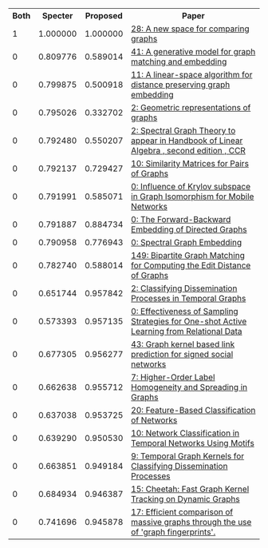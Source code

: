 <html><table><tr>
<th>Both</th>
<th>Specter</th>
<th>Proposed</th>
<th>Paper</th>
</tr>
<tr>
<td>1</td>
<td>1.000000</td>
<td>1.000000</td>
<td><a href="https://www.semanticscholar.org/paper/520644e50dc5603f82b687c9578c0453244d41c1">28: A new space for comparing graphs</a></td>
</tr>
<tr>
<td>0</td>
<td>0.809776</td>
<td>0.589014</td>
<td><a href="https://www.semanticscholar.org/paper/fa1f684bae5e2aaf9fb7ed95883121c9784c1fb1">41: A generative model for graph matching and embedding</a></td>
</tr>
<tr>
<td>0</td>
<td>0.799875</td>
<td>0.500918</td>
<td><a href="https://www.semanticscholar.org/paper/e0402b4487587335c79a6d363dfd56338282f8ae">11: A linear-space algorithm for distance preserving graph embedding</a></td>
</tr>
<tr>
<td>0</td>
<td>0.795026</td>
<td>0.332702</td>
<td><a href="https://www.semanticscholar.org/paper/8bae71e12f99ea9a12805a6246fade457d993498">2: Geometric representations of graphs</a></td>
</tr>
<tr>
<td>0</td>
<td>0.792480</td>
<td>0.550207</td>
<td><a href="https://www.semanticscholar.org/paper/ba4b7d6ac15dc54ec073bbd9758126e7c1837e38">2: Spectral Graph Theory to appear in Handbook of Linear Algebra , second edition , CCR</a></td>
</tr>
<tr>
<td>0</td>
<td>0.792137</td>
<td>0.729427</td>
<td><a href="https://www.semanticscholar.org/paper/3f5bf2a51bbc4ed3e34b2c7da3e51fe8e24caf03">10: Similarity Matrices for Pairs of Graphs</a></td>
</tr>
<tr>
<td>0</td>
<td>0.791991</td>
<td>0.585071</td>
<td><a href="https://www.semanticscholar.org/paper/ad87e072d0bb9f310b13b25b393a1970bb9d2c24">0: Influence of Krylov subspace in Graph Isomorphism for Mobile Networks</a></td>
</tr>
<tr>
<td>0</td>
<td>0.791887</td>
<td>0.884734</td>
<td><a href="https://www.semanticscholar.org/paper/c8213402430233cb7942dfa57f86e714302dbbce">0: The Forward-Backward Embedding of Directed Graphs</a></td>
</tr>
<tr>
<td>0</td>
<td>0.790958</td>
<td>0.776943</td>
<td><a href="https://www.semanticscholar.org/paper/cbce6746a64e2f9bf2c4fcf40d36538ada76ce4f">0: Spectral Graph Embedding</a></td>
</tr>
<tr>
<td>0</td>
<td>0.782740</td>
<td>0.588014</td>
<td><a href="https://www.semanticscholar.org/paper/7ec1676011da4ea54e2134fe6ee3a07fb93c65ab">149: Bipartite Graph Matching for Computing the Edit Distance of Graphs</a></td>
</tr>
<tr>
<td>0</td>
<td>0.651744</td>
<td>0.957842</td>
<td><a href="https://www.semanticscholar.org/paper/ab00c782d5970f09a45786c73170431266acbf79">2: Classifying Dissemination Processes in Temporal Graphs</a></td>
</tr>
<tr>
<td>0</td>
<td>0.573393</td>
<td>0.957135</td>
<td><a href="https://www.semanticscholar.org/paper/3bccb0de7f59f29a0c02ba8dc59615f9537b1310">0: Effectiveness of Sampling Strategies for One-shot Active Learning from Relational Data</a></td>
</tr>
<tr>
<td>0</td>
<td>0.677305</td>
<td>0.956277</td>
<td><a href="https://www.semanticscholar.org/paper/9ba50c7ecd749896478c79dca3b273d161c2e06a">43: Graph kernel based link prediction for signed social networks</a></td>
</tr>
<tr>
<td>0</td>
<td>0.662638</td>
<td>0.955712</td>
<td><a href="https://www.semanticscholar.org/paper/b0e807ebddb68af5ca7a2c8c894ea115005f8bc3">7: Higher-Order Label Homogeneity and Spreading in Graphs</a></td>
</tr>
<tr>
<td>0</td>
<td>0.637038</td>
<td>0.953725</td>
<td><a href="https://www.semanticscholar.org/paper/73eb7177041d85e44c1bbbf4a0e1d234135751cc">20: Feature-Based Classification of Networks</a></td>
</tr>
<tr>
<td>0</td>
<td>0.639290</td>
<td>0.950530</td>
<td><a href="https://www.semanticscholar.org/paper/14aa149dc33612944e93657d6c2c5a96090885cf">10: Network Classification in Temporal Networks Using Motifs</a></td>
</tr>
<tr>
<td>0</td>
<td>0.663851</td>
<td>0.949184</td>
<td><a href="https://www.semanticscholar.org/paper/74036cb7c335b1ce24a63b592bbcaa9f79df3780">9: Temporal Graph Kernels for Classifying Dissemination Processes</a></td>
</tr>
<tr>
<td>0</td>
<td>0.684934</td>
<td>0.946387</td>
<td><a href="https://www.semanticscholar.org/paper/48d518065887d18fc99b4b96fefddf354c32e8d7">15: Cheetah: Fast Graph Kernel Tracking on Dynamic Graphs</a></td>
</tr>
<tr>
<td>0</td>
<td>0.741696</td>
<td>0.945878</td>
<td><a href="https://www.semanticscholar.org/paper/8909f7ebedf548dfa0e5ca2bc7411e820305e91f">17: Efficient comparison of massive graphs through the use of 'graph fingerprints'.</a></td>
</tr>
</table></html>
